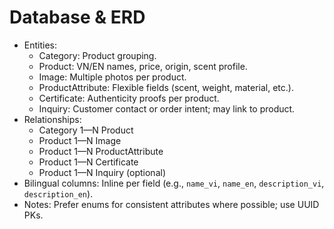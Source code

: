 # Database & ERD

- Entities:
  - Category: Product grouping.
  - Product: VN/EN names, price, origin, scent profile.
  - Image: Multiple photos per product.
  - ProductAttribute: Flexible fields (scent, weight, material, etc.).
  - Certificate: Authenticity proofs per product.
  - Inquiry: Customer contact or order intent; may link to product.
- Relationships:
  - Category 1—N Product
  - Product 1—N Image
  - Product 1—N ProductAttribute
  - Product 1—N Certificate
  - Product 1—N Inquiry (optional)
- Bilingual columns: Inline per field (e.g., `name_vi`, `name_en`, `description_vi`, `description_en`).
- Notes: Prefer enums for consistent attributes where possible; use UUID PKs.

